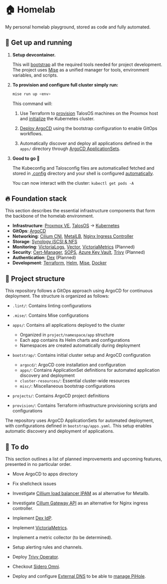 # 🏠 Homelab

My personal homelab playground, stored as code and fully automated.

## 🚀 Get up and running

1. **Setup devcontainer.**

    This will [bootstrap](.devcontainer/Dockerfile) all the required tools needed for project development.
    The project uses [Mise](https://mise.jdx.dev/) as a unified manager for tools, environment variables, and scripts.

2. **To provision and configure full cluster simply run:**

    ```bash
    mise run up <env>
    ```

    This command will:

    1. Use Terraform to [provision](./provision/virtual_machines.tf) TalosOS machines on the Proxmox host
    and [initialize](./provision/cluster.tf) the Kubernetes cluster.

    1. [Deploy ArgoCD](.mise/tasks/bootstrap.sh) using the bootstrap configuration to enable GitOps workflows.

    1. Automatically discover and deploy all applications defined in the `apps/` directory through [ArgoCD ApplicationSets](./bootstrap/apps/appset-bootstrap.yaml).

3. **Good to go 🎉**

    The Kubeconfig and Talosconfig files are automaticalled fetched and stored in [.config](.config) directory and your shell is configured [automatically](mise.toml).

    You can now interact with the cluster: `kubectl get pods -A`
  

## 🔥 Foundation stack

This section describes the essential infrastructure components that form the backbone of the homelab environment.

* **Infrastructure**:
[Proxmox VE](https://www.proxmox.com/en/proxmox-ve),
[TalosOS](https://www.talos.dev/) -> [Kubernetes](https://kubernetes.io/)
* **GitOps**:
[ArgoCD](https://argo-cd.readthedocs.io/)
* **Networking**:
[Cilium CNI](https://cilium.io/),
[MetalLB](https://metallb.universe.tf/),
[Nginx Ingress Controller](https://kubernetes.github.io/ingress-nginx/)
* **Storage**:
[Synology iSCSI & NFS](https://github.com/zebernst/synology-csi-talos)
* **Monitoring**:
[VictoriaLogs](https://docs.victoriametrics.com/victorialogs/),
[Vector](https://vector.dev/),
[VictoriaMetrics](https://victoriametrics.com/) (Planned)
* **Security**:
[Cert-Manager](https://cert-manager.io/),
[SOPS](https://github.com/getsops/sops),
[Azure Key Vault](https://azure.microsoft.com/nl-nl/products/key-vault),
[Trivy](https://github.com/aquasecurity/trivy-operator) (Planned)
* **Authentication**:
[Dex](https://dexidp.io/) (Planned)
* **Development**:
[Terraform](https://developer.hashicorp.com/terraform),
[Helm](https://helm.sh/),
[Mise](https://mise.jdx.dev/),
[Docker](https://www.docker.com/)

## 📂 Project structure

This repository follows a GitOps approach using ArgoCD for continuous deployment.
The structure is organized as follows:

* `.lint/`: Contains linting configurations

* `.mise/`: Contains Mise configurations

* `apps/`: Contains all applications deployed to the cluster
  * Organized in `project/namespace/app` structure
  * Each app contains its Helm charts and configurations
  * Namespaces are created automatically during deployment

* `bootstrap/`: Contains initial cluster setup and ArgoCD configuration
  * `argocd/`: ArgoCD core installation and configuration
  * `apps/`: Contains ApplicationSet definitions for automated application discovery and deployment
  * `cluster-resources/`: Essential cluster-wide resources
  * `misc/`: Miscellaneous bootstrap configurations

* `projects/`: Contains ArgoCD project definitions

* `provision/`: Contains Terraform infrastructure provisioning scripts and configurations

The repository uses ArgoCD ApplicationSets for automated deployment,
with configurations defined in `bootstrap/apps.yaml`.
This setup enables automatic discovery and deployment of applications.

## 📝 To do

This section outlines a list of planned improvements and upcoming features, presented in no particular order.

* Move ArgoCD to apps directory

* Fix shellcheck issues

* Investigate [Cillium load balancer IPAM](https://docs.cilium.io/en/stable/network/lb-ipam/) as al alternative for Metallb.

* Investigate [Cillum Gateway API](https://cilium.io/use-cases/gateway-api/) as an alternative for Nginx ingress controller.

* Implement [Dex IdP](https://dexidp.io/).

* Implement [VictoriaMetrics](https://victoriametrics.com/).

* Implement a metric collector (to be determined).

* Setup alerting rules and channels.

* Deploy [Trivy Operator](https://github.com/aquasecurity/trivy-operator).

* Checkout [Sidero Omni](https://github.com/siderolabs/omni).

* Deploy and configure [External DNS](https://kubernetes-sigs.github.io/external-dns/latest/) to be able to [manage PiHole](https://kubernetes-sigs.github.io/external-dns/v0.13.3/tutorials/pihole/#service-example).
